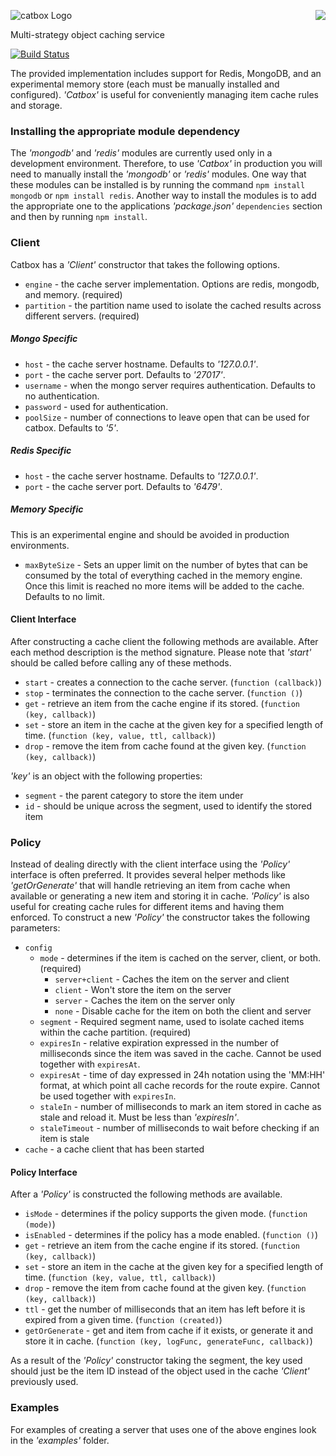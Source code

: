 <a href="/walmartlabs/blammo"><img src="https://raw.github.com/walmartlabs/blammo/master/images/from.png" align="right" /></a>
![catbox Logo](https://raw.github.com/walmartlabs/catbox/master/images/catbox.png)

Multi-strategy object caching service

[![Build Status](https://secure.travis-ci.org/walmartlabs/catbox.png)](http://travis-ci.org/walmartlabs/catbox)


The provided implementation includes support for Redis, MongoDB, and an experimental memory store (each must be manually installed and configured).  _'Catbox'_ is useful for conveniently managing item cache rules and storage.

### Installing the appropriate module dependency

The _'mongodb'_ and _'redis'_ modules are currently used only in a development environment.  Therefore, to use _'Catbox'_ in production you will need to manually install the _'mongodb'_ or _'redis'_ modules.  One way that these modules can be installed is by running the command `npm install mongodb` or `npm install redis`.  Another way to install the modules is to add the appropriate one to the applications _'package.json'_ `dependencies` section and then by running `npm install`.

### Client

Catbox has a _'Client'_ constructor that takes the following options.

* `engine` - the cache server implementation. Options are redis, mongodb, and memory. (required)
* `partition` - the partition name used to isolate the cached results across different servers. (required)

##### Mongo Specific
* `host` - the cache server hostname. Defaults to _'127.0.0.1'_.
* `port` - the cache server port. Defaults to _'27017'_.
* `username` - when the mongo server requires authentication. Defaults to no authentication.
* `password` - used for authentication.
* `poolSize` - number of connections to leave open that can be used for catbox. Defaults to _'5'_.


##### Redis Specific
* `host` - the cache server hostname. Defaults to _'127.0.0.1'_.
* `port` - the cache server port. Defaults to _'6479'_.


##### Memory Specific
This is an experimental engine and should be avoided in production environments.
* `maxByteSize` - Sets an upper limit on the number of bytes that can be consumed by the total of everything cached in the memory engine. Once this limit is reached no more items will be added to the cache. Defaults to no limit.


#### Client Interface

After constructing a cache client the following methods are available.  After each method description is the method signature.  Please note that _'start'_ should be called before calling any of these methods.

* `start` - creates a connection to the cache server.  (`function (callback)`)
* `stop` - terminates the connection to the cache server. (`function ()`)
* `get` - retrieve an item from the cache engine if its stored. (`function (key, callback)`)
* `set` - store an item in the cache at the given key for a specified length of time. (`function (key, value, ttl, callback)`)
* `drop` - remove the item from cache found at the given key. (`function (key, callback)`)

_'key'_ is an object with the following properties:

* `segment` - the parent category to store the item under
* `id` - should be unique across the segment, used to identify the stored item


### Policy

Instead of dealing directly with the client interface using the _'Policy'_ interface is often preferred.  It provides several helper methods like _'getOrGenerate'_ that will handle retrieving an item from cache when available or generating a new item and storing it in cache.  _'Policy'_ is also useful for creating cache rules for different items and having them enforced.  To construct a new _'Policy'_ the constructor takes the following parameters:

* `config`
    * `mode` - determines if the item is cached on the server, client, or both. (required)
        * `server+client` - Caches the item on the server and client
        * `client` - Won't store the item on the server
        * `server` - Caches the item on the server only
        * `none` - Disable cache for the item on both the client and server
    * `segment` - Required segment name, used to isolate cached items within the cache partition. (required)
    * `expiresIn` - relative expiration expressed in the number of milliseconds since the item was saved in the cache. Cannot be used together with `expiresAt`.
    * `expiresAt` - time of day expressed in 24h notation using the 'MM:HH' format, at which point all cache records for the route expire. Cannot be used together with `expiresIn`.
    * `staleIn` - number of milliseconds to mark an item stored in cache as stale and reload it.  Must be less than _'expiresIn'_.
    * `staleTimeout` - number of milliseconds to wait before checking if an item is stale
* `cache` - a cache client that has been started

#### Policy Interface

After a _'Policy'_ is constructed the following methods are available.

* `isMode` - determines if the policy supports the given mode.  (`function (mode)`)
* `isEnabled` - determines if the policy has a mode enabled. (`function ()`)
* `get` - retrieve an item from the cache engine if its stored. (`function (key, callback)`)
* `set` - store an item in the cache at the given key for a specified length of time. (`function (key, value, ttl, callback)`)
* `drop` - remove the item from cache found at the given key. (`function (key, callback)`)
* `ttl` - get the number of milliseconds that an item has left before it is expired from a given time. (`function (created)`)
* `getOrGenerate` - get and item from cache if it exists, or generate it and store it in cache. (`function (key, logFunc, generateFunc, callback)`)

As a result of the _'Policy'_ constructor taking the segment, the key used should just be the item ID instead of the object used in the cache _'Client'_ previously used.


### Examples

For examples of creating a server that uses one of the above engines look in the _'examples'_ folder.
